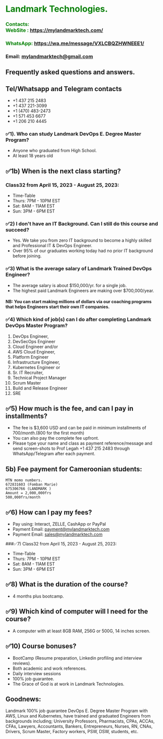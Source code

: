 #  **<span style="color:green">Landmark Technologies.</span>**
### **<span style="color:green">Contacts:  <br> WebSite : <https://mylandmarktech.com/></span>**
### **<span style="color:green">WhatsApp: <https://wa.me/message/VXLCBQZHWNEEE1/></span>**
### **Email: mylandmarktech@gmail.com**
## Frequently asked questions and answers.
## Tel/Whatsapp and Telegram contacts
+ +1 437 215 2483
+ +1 437 221-3099   
+ +1 (470) 483-2473  
+ +1 571 453 6677
+ +1 206 210 4445

### ✅1). Who can study Landmark DevOps E. Degree Master Program?
+ Anyone who graduated from High School.
+ At least 18 years old


## ✅1b)	When is the next class starting?  
### Class32 from April 15, 2023 - August 25, 2023:
+ Time-Table
+ Thurs: 7PM - 10PM EST
+ Sat:   8AM - 11AM EST
+ Sun:   3PM -  6PM EST  

### ✅2)	I don't have an IT Background. Can I still do this course and succeed? 
+ Yes. We take you from zero IT background to become a highly skilled and Professional IT & DevOps Engineer.
+ Over 95% of our graduates working today had no prior IT background before joining.

### ✅3)	What is the average salary of Landmark Trained DevOps Engineer? 
+ The average salary is about $150,000/yr. for a single job.
+ The highest paid Landmark Engineers are making over $700,000/year. 
#### NB: You can start making millions of dollars via our coaching programs that helps Engineers start their own IT companies.

### ✅4)	Which kind of job(s) can I do after completing Landmark DevOps Master Program?

 1. DevOps Engineer,
 2. DevSecOps Engineer
 3. Cloud Engineer and/or 
 4. AWS Cloud Engineer,
 4. Platform Engineer 
 5. Infrastructure Engineer,
 6. Kubernetes Engineer or 
 7. Sr. IT Recruiter,
 8. Technical Project Manager  
 9. Scrum Master
 10. Build and Release Engineer
 11. SRE
 
 ## ✅5)	How much is the fee, and can I pay in installments?
+ The fee is $3,600 USD and can be paid in minimum installments of $700/month.($800 for the first month)
+ You can also pay the complete fee upfront.
+ Please type your name and class as payment reference/message and send screen-shots to Prof Legah +1 437 215 2483 through WhatsApp/Telegram after each payment.

## 5b) Fee payment for Cameroonian students:
    MTN momo numbers. 
    672831603 (Fomban Marie)
    675306766 (LANDMARK )
    Amount = 2,000,000frs
    500,000frs/month

## ✅6)	How can I pay my fees?
+ Pay using: Interact, ZELLE, CashApp or PayPal
+ Payment Email: payment@mylandmarktech.com   
+ Payment Email: sales@mylandmarktech.com
 
###✅7) Class32 from April 15, 2023 - August 25, 2023:
+ Time-Table
+ Thurs: 7PM - 10PM EST
+ Sat:   8AM - 11AM EST
+ Sun:   3PM - 6PM EST  

## ✅8)	What is the duration of the course?  
+ 4 months plus bootcamp.

## ✅9)	Which kind of computer will I need for the course?
+ A computer with at least 8GB RAM, 256G or 500G, 14 inches screen.

## ✅10) Course bonuses?
+ BootCamp (Resume preparation, Linkedin profiling and interview reviews).
+ Both academic and work references.
+ Daily interview sessions
+ 100% job guarantee.
+ The Grace of God is at work in Landmark Technologies.

## Goodnews:
Landmark 100% job guarantee DevOps E. Degree Master Program with AWS, Linux and Kubernetes, have trained and graduated Engineers from backgrounds including; University Professors,  Pharmacists, CPAs, ACCAs, CFAs, Lawyers, Accountants, Bankers, Entrepreneurs, Nurses, RN, CNAs, Drivers, Scrum Master, Factory workers, PSW, DSW, students, etc.
